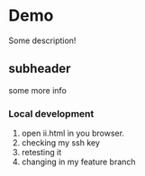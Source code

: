 # Demo

Some description!


## subheader

some more info

### Local development

1. open ii.html in you browser.
2. checking my ssh key
3. retesting it
4. changing in my feature branch